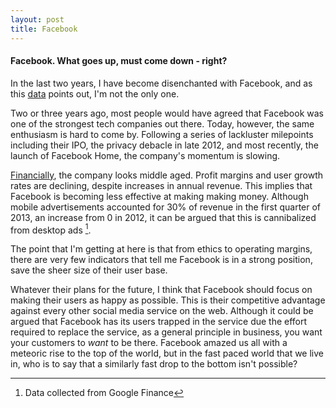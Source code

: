 ```yaml
---
layout: post
title: Facebook
---
```


#### Facebook.  What goes up, must come down - right? 

In the last two years, I have become disenchanted with Facebook, and as this [data](http://finance.yahoo.com/blogs/breakout/facebook-still-1-teens-watch-twitter-says-munster-115045017.html) points out, I'm not the only one.  

Two or three years ago, most people would have agreed that Facebook was one of the strongest tech companies out there.  Today, however, the same enthusiasm is hard to come by.  Following a series of lackluster milepoints including their IPO, the privacy debacle in late 2012, and most recently, the launch of Facebook Home, the company's momentum is slowing.  

[Financially](https://www.google.com/finance?q=NASDAQ%3AFB&fstype=ii&ei=kpqCUdCABcalrQHK2wE), the company looks middle aged.  Profit margins and user growth rates are declining, despite increases in annual revenue.  This implies that Facebook is becoming less effective at making making money.  Although mobile advertisements accounted for 30% of revenue in the first quarter of 2013, an increase from 0 in 2012, it can be argued that this is cannibalized from desktop ads [^1].  

The point that I'm getting at here is that from ethics to operating margins, there are very few indicators that tell me Facebook is in a strong position, save the sheer size of their user base.  

Whatever their plans for the future, I think that Facebook should focus on making their users as happy as possible.  This is their competitive advantage against every other social media service on the web.  Although it could be argued that Facebook has its users trapped in the service due the effort required to replace the service, as a general principle in business, you want your customers to *want* to be there.  Facebook amazed us all with a meteoric rise to the top of the world, but in the fast paced world that we live in, who is to say that a similarly fast drop to the bottom isn't possible?  

[^1]: Data collected from Google Finance